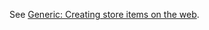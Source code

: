 See <a href="/generic/creating_store_items_on_the_web/">Generic: Creating store items on the web</a>.
